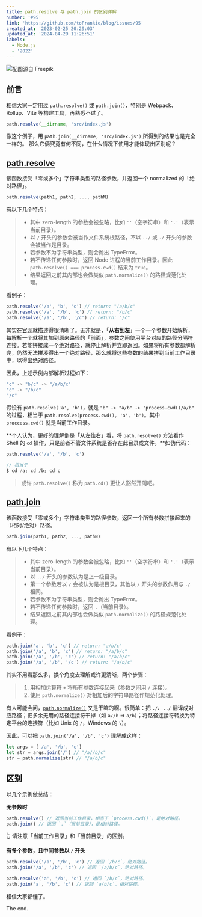 ```yaml
---
title: path.resolve 与 path.join 的区别详解
number: '#95'
link: 'https://github.com/toFrankie/blog/issues/95'
created_at: '2023-02-25 20:29:03'
updated_at: '2024-04-29 11:26:51'
labels:
  - Node.js
  - '2022'
---
```

![配图源自 Freepik](https://upload-images.jianshu.io/upload_images/5128488-e77cbd1953783a2a.jpg?imageMogr2/auto-orient/strip%7CimageView2/2/w/1240)


## 前言

相信大家一定用过 `path.resolve()` 或 `path.join()`，特别是 Webpack、Rollup、Vite 等构建工具，再熟悉不过了。

```js
path.resolve(__dirname, 'src/index.js')
```

像这个例子，用 `path.join(__dirname, 'src/index.js')` 所得到的结果也是完全一样的。
那么它俩究竟有何不同，在什么情况下使用才能体现出区别呢？

## [path.resolve](https://nodejs.org/api/path.html#pathresolvepaths)

该函数接受「零或多个」字符串类型的路径参数，并返回一个 normalized 的「绝对路径」。

```js
path.resolve(path1, path2, ..., pathN)
```

有以下几个特点：

> * 其中 zero-length 的参数会被忽略，比如 `''`（空字符串）和 `'.'`（表示当前目录）。
> * 以 `/` 开头的参数会被当作文件系统根路径，不以 `../` 或 `./` 开头的参数会被当作是目录。
> * 若参数不为字符串类型，则会抛出 TypeError。
> * 若不传递任何参数时，返回 Node 进程的当前工作目录。因此 `path.resolve() === process.cwd()` 结果为 `true`。
> * 结果返回之前其内部也会做类似 `path.normalize()` 的路径规范化处理。

看例子：

```js
path.resolve('/a', 'b', 'c') // return: "/a/b/c"
path.resolve('/a', '/b', 'c') // return: "/b/c"
path.resolve('/a', '/b', '/c') // return: "/c"
```
其实在[官网](https://nodejs.org/api/path.html#pathresolvepaths)就描述得很清晰了。无非就是，「**从右到左**」一个一个参数开始解析，每解析一个就将其加到原来路径的「前面」，参数之间使用平台对应的路径分隔符连接。若能拼接成一个绝对路径，就停止解析并立即返回。如果将所有参数都解析完，仍然无法拼凑得出一个绝对路径，那么就将这些参数的结果拼到当前工作目录中，以得出绝对路径。

因此，上述示例内部解析过程如下：

```js
"c" -> "b/c" -> "/a/b/c"
"c" -> "/b/c"
"/c"
```

假设有 `path.resolve('a', 'b')`，就是 `"b" -> "a/b" -> "process.cwd()/a/b"` 的过程，相当于 `path.resolve(process.cwd(), 'a', 'b')`。其中 `proccess.cwd()` 就是当前工作目录。

**个人认为，更好的理解倒是「从左往右」看，将 `path.resolve()` 方法看作 Shell 的 `cd` 操作，只是前者不管文件系统是否存在此目录或文件。**如伪代码：

```js
path.resolve('/a', '/b', 'c')

// 相当于
$ cd /a; cd /b; cd c
```

> 或许 `path.resolve()` 称为 `path.cd()` 更让人豁然开朗吧。

## [path.join](https://nodejs.org/api/path.html#pathjoinpaths)

该函数接受「零或多个」字符串类型的路径参数，返回一个所有参数拼接起来的（相对/绝对）路径。

```js
path.join(path1, path2, ..., pathN)
```

有以下几个特点：

> * 其中 zero-length 的参数会被忽略，比如 `''`（空字符串）和 `'.'`（表示当前目录）。
> * 以 `../` 开头的参数认为是上一级目录。
> * 第一个参数若以 `/` 会被认为是根目录，其他以 `/` 开头的参数作用与 `./` 相同。
> * 若参数不为字符串类型，则会抛出 TypeError。
> * 若不传递任何参数时，返回 `.`（当前目录）。
> * 结果返回之前其内部也会做类似 `path.normalize()` 的路径规范化处理。

看例子：

```js
path.join('a', 'b', 'c') // return: "a/b/c"
path.join('/a', 'b', 'c') // return: "/a/b/c"
path.join('/a', '/b', 'c') // return: "/a/b/c"
path.join('/a', '/b', '/c') // return: "/a/b/c"
```

其实不用看那么多，换个角度去理解或许更清晰，两个步骤：

> 1. 用相加运算符 `+` 将所有参数连接起来（参数之间用 `/` 连接）。
> 2. 使用 `path.normalize()` 对相加后的字符串路径作规范化处理。

有人可能会问，[`path.normalize()`](https://nodejs.org/api/path.html#pathnormalizepath) 又是干嘛的啊。很简单：把 `./`、`../` 翻译成对应路径；把多余无用的路径连接符干掉（如 `a//b` => `a/b`）；将路径连接符转换为特定平台的连接符（比如 Unix 的 `/`，Windows 的 `\`）。

因此，可以把 `path.join('/a', '/b', 'c')` 理解成这样：

```js
let args = ['/a', '/b', 'c']
let str = args.join('/') // "/a//b/c"
str = path.normalize(str) // "/a/b/c"
```

## 区别

以几个示例做总结：

**无参数时**

```js
path.resolve() // 返回当前工作目录，相当于 `process.cwd()`，是绝对路径。
path.join() // 返回 `.`（当前目录），是相对路径。
```

👆 请注意「当前工作目录」和「当前目录」的区别。

**有多个参数，且中间参数以 `/` 开头**

```js
path.resolve('/a', '/b', 'c') // 返回 `/b/c`，绝对路径。
path.join('/a', '/b', 'c') // 返回 `/a/b/c`，绝对路径。
```

```js
path.resolve('a', '/b', 'c') // 返回 `/b/c`，绝对路径。
path.join('a', '/b', 'c') // 返回 `a/b/c`，相对路径。
```

相信大家都懂了。

The end.
